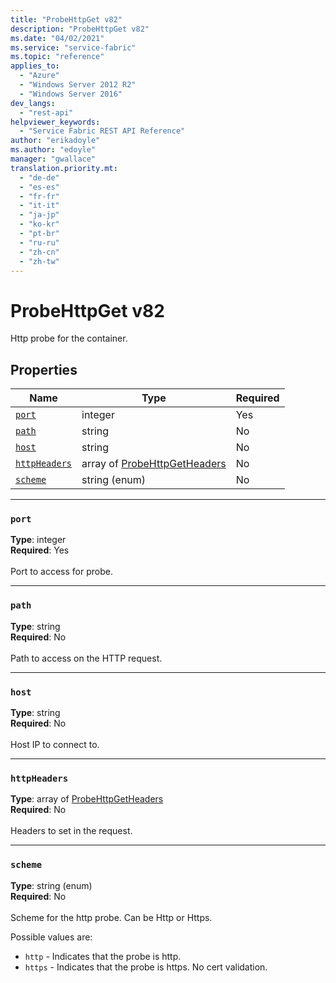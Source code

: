 ```yaml
---
title: "ProbeHttpGet v82"
description: "ProbeHttpGet v82"
ms.date: "04/02/2021"
ms.service: "service-fabric"
ms.topic: "reference"
applies_to: 
  - "Azure"
  - "Windows Server 2012 R2"
  - "Windows Server 2016"
dev_langs: 
  - "rest-api"
helpviewer_keywords: 
  - "Service Fabric REST API Reference"
author: "erikadoyle"
ms.author: "edoyle"
manager: "gwallace"
translation.priority.mt: 
  - "de-de"
  - "es-es"
  - "fr-fr"
  - "it-it"
  - "ja-jp"
  - "ko-kr"
  - "pt-br"
  - "ru-ru"
  - "zh-cn"
  - "zh-tw"
---
```

# ProbeHttpGet v82

Http probe for the container.

## Properties
| Name | Type | Required |
| --- | --- | --- |
| [`port`](#port) | integer | Yes |
| [`path`](#path) | string | No |
| [`host`](#host) | string | No |
| [`httpHeaders`](#httpheaders) | array of [ProbeHttpGetHeaders](sfclient-v82-model-probehttpgetheaders.md) | No |
| [`scheme`](#scheme) | string (enum) | No |

____
### `port`
__Type__: integer <br/>
__Required__: Yes<br/>
<br/>
Port to access for probe.

____
### `path`
__Type__: string <br/>
__Required__: No<br/>
<br/>
Path to access on the HTTP request.

____
### `host`
__Type__: string <br/>
__Required__: No<br/>
<br/>
Host IP to connect to.

____
### `httpHeaders`
__Type__: array of [ProbeHttpGetHeaders](sfclient-v82-model-probehttpgetheaders.md) <br/>
__Required__: No<br/>
<br/>
Headers to set in the request.

____
### `scheme`
__Type__: string (enum) <br/>
__Required__: No<br/>
<br/>
Scheme for the http probe. Can be Http or Https.



Possible values are: 

  - `http` - Indicates that the probe is http.
  - `https` - Indicates that the probe is https. No cert validation.


